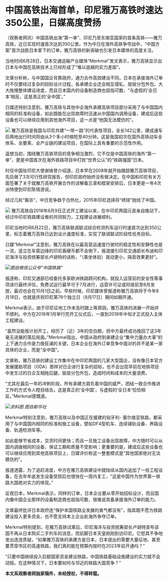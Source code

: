 

# 中国高铁出海首单，印尼雅万高铁时速达350公里，日媒高度赞扬

（观察者网讯）中国高铁出海“第一单”、印尼乃至东南亚国家的首条高铁——雅万高铁，近日实现时速首次达到350公里。作为中日在海外高铁争夺战中，“中国方案”首次战胜日本拿下的订单，雅万高铁的新突破也引发日本媒体的高度关注。

当地时间6月28日，日本交通运输产业媒体“Merkmal”发文表示，雅万高铁显示出日本与中国在高铁技术上已经形成了“难以逾越的实力差距”。

文章分析称，与中国国企背靠政府，通力合作高效建设不同，日本在承接海外订单时不仅要经过复杂的招标设计过程，各承建企业还会相互侵轧、层层分包外包，大大拖慢整体建设进度，而且日本国内的设备制造商也屈指可数，“与虚假的‘全日本’相反，这是真正的‘全中国’。”

日媒还特别注意到，雅万高铁与其他中企海外承建高铁项目部分采用了与中国国内相同的标准和设备，如此既能在出现故障时迅速从中国国内调用设备，建成后这些设备也可以继续应用到其他海外项目，这一点是“他国无法模仿的”。

![](https://inews.gtimg.com/newsapp_bt/0/15810520606/1000)
雅万高铁是我国与印尼共建“一带一路”的代表性项目，全长142公里，建成通车后两地出行时间将由从3个多小时缩短至40分钟。这是我国初次在国外高铁动车全体系、全要素、全产业链的建设项目，在国际上具有重要的示范性作用。

遥想当初，围绕雅万高铁项目的竞争相当激烈，它不仅是中国高铁的海外“第一单”，更是中国首次在海外铁路项目中打败“世界公认”的“铁路强国”日本。

时任中国驻印尼大使谢锋曾介绍道，日本早在2008年就开始跟踪雅万高铁项目，先后做了3次可行性研究报告，但印尼政府始终没有做决定。在中国和印尼有关方面签署了关于就雅万高铁开展合作的谅解备忘录和框架安排后，日本更是一年4次派特使到印尼陈情游说。

经过几轮“厮杀”，中日竞争趋于白热化，2015年印尼选择将“绣球”抛给了中国。

![](https://inews.gtimg.com/newsapp_bt/0/15810520607/1000)
雅万高铁自2018年6月9日正式开工建设以来，在中印尼两国元首亲自推动下，经过中印尼铁路建设者的共同努力，工程建设进展顺利。

印尼当地时间6月22日，雅万高铁联调联试综合检测列车运行时速首次达到350公里，标志着雅万高铁已达到设计速度标准，实现了联调联试阶段性任务目标。

日媒“Merkmal”注意到，雅万高铁在以最高营运速度行驶时的稳定性和安静性也是一流，竖立在车窗边缘的印尼盾硬币都不会倒下，报道援引印尼交通部长布迪和印尼海洋与投资统筹部长卢胡特的话称，“（乘坐体验）晃动更小，隔音效果更好”。

![](https://inews.gtimg.com/newsapp_bt/0/15808587310/1000)_图自微信公众号“中国铁路”_

报道称，印尼交通部已经委托多家欧洲铁路顾问机构，就投入运营前的安全性等事项进行最终评估，免费试运行最早可于7月进行，运营许可证或将提前至8月发放，最迟也会在10月1日之前。早些时候，印尼媒体曾报道称雅万高铁将于今年8月18日，也就是庆祝印尼第78个独立日（8月17日）期间如期开通。

Merkmal表示，由于印尼征地工作未及时跟上等原因，雅万高铁的进展一开始并不顺利。中方在2016年1月举行完开工仪式后，一直到2018年中旬才正式投入主体工程建设。

“虽然没能按计划开工，经历了（近）3年的空白期，但中方最终成功挽回了这3年毫无进展的落后局面。”Merkmal指出，中国从政府到承建企业“集中力量办大事”的上下通力合作是力挽狂澜的关键，日本企业在海外订单竞争中面对的并不是某一家具体的企业，而是“全中国”。

文章称，雅万高铁的建设工作集中在中印尼两国的几家大型国企，没有像日本官方发展援助项目（ODA）那样对日企进行复杂的招标，也不会出现早前在地铁项目中发生过的日企互相拖后腿，层层分包外包，造成时间和成本的大量浪费。

“尤其在最后一年的冲刺阶段，所有承建方肩负着中国的威严，团结一致合作推进工作的方式令人瞠目结舌。这是真正的‘全中国’，与虚假的‘全日本’恰恰相反。”Merkmal感慨道。

![](https://inews.gtimg.com/newsapp_bt/0/15810520610/1000)_资料图 图自新华社_

Merkmal特别注意到，雅万高铁以及中国正在援建的匈牙利-
塞尔维亚铁路，都采用了与中国国内相同的标准和施工设备，譬如DF4型机车、连续铺轨设备、养路设备、轨道检测车等。

如此能够节省成本，交货时间更快；而且一旦施工设备出现故障，中方随时可以从国内调拨相同的设备，保证工期和质量不受影响；更重要的是，建成后这些设备也可以继续应用到其他高铁项目上，日媒评价称这一整套模式是“其他国家绝对无法模仿的”。

报道透露，为了追赶进度，中方在雅万高铁建设中就陆续从国内追加了一些工程设备，在去年年底发生设备受损后也很快在一周内复工，“这是中国作为世界第一铁路大国绝对实力的体现。”

反观日本，Merkmal表示，同样的订单，日本企业要从零开始招标设计，而且国内像中国企业那样的设备制造商也屈指可数，很难说具备承接海外订单的能力。

文章最终批评日本政府连“保护本国铁路业发展的勇气都没有”，指其既不愿为铁路建设投入更多资金，也不愿支持本土企业赴海外争夺订单。

Merkmal特别提到，在雅万高铁试乘后，印尼海洋与投资统筹部长卢胡特宣布该国不再从日本购买二手列车的消息，而前脚日本天皇刚刚到访印尼。它怒其不争地发出连连质疑，“如果雅万高铁的承建方是日本，日本提出的需要大量征地、甚至要贯穿市区的高速铁路，我们真的能在预算内按时在2023年前开通吗？”

“只要中国继续投入巨额国家资金建设铁路，中国铁路基础设施建设的实力就不会动摇。在这种情况下，日本要如何与邻近的铁路大国竞争？”

**本文系观察者网独家稿件，未经授权，不得转载。**

